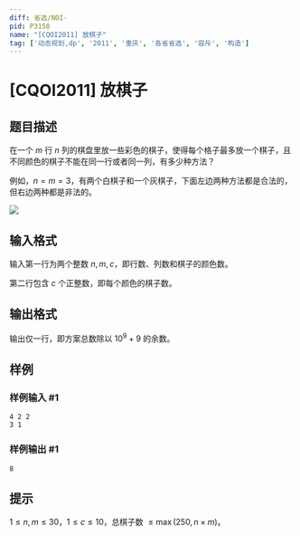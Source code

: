 ```yaml
---
diff: 省选/NOI-
pid: P3158
name: "[CQOI2011] 放棋子"
tag: ['动态规划,dp', '2011', '重庆', '各省省选', '容斥', '构造']
---
```

# [CQOI2011] 放棋子
## 题目描述

在一个 $m$ 行 $n$ 列的棋盘里放一些彩色的棋子，使得每个格子最多放一个棋子，且不同颜色的棋子不能在同一行或者同一列，有多少种方法？

例如，$n=m=3$，有两个白棋子和一个灰棋子，下面左边两种方法都是合法的，但右边两种都是非法的。

![](https://cdn.luogu.com.cn/upload/pic/28150.png)
## 输入格式

输入第一行为两个整数 $n,m,c$，即行数、列数和棋子的颜色数。

第二行包含 $c$ 个正整数，即每个颜色的棋子数。
## 输出格式

输出仅一行，即方案总数除以 $10^9+9$ 的余数。
## 样例

### 样例输入 #1
```
4 2 2
3 1
```
### 样例输出 #1
```
8
```
## 提示

$1\le n,m\le 30$，$1\le c\le 10$，总棋子数 $\le \max (250,n\times m)$。
